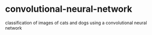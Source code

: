 # convolutional-neural-network
classification of images  of cats and dogs using a convolutional neural network
